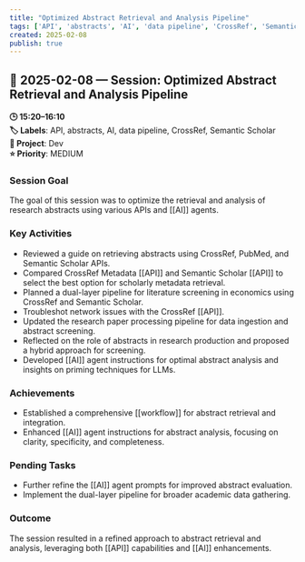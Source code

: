 ```yaml
---
title: "Optimized Abstract Retrieval and Analysis Pipeline"
tags: ['API', 'abstracts', 'AI', 'data pipeline', 'CrossRef', 'Semantic Scholar']
created: 2025-02-08
publish: true
---
```


## 📅 2025-02-08 — Session: Optimized Abstract Retrieval and Analysis Pipeline

**🕒 15:20–16:10**  
**🏷️ Labels**: API, abstracts, AI, data pipeline, CrossRef, Semantic Scholar  
**📂 Project**: Dev  
**⭐ Priority**: MEDIUM  


### Session Goal
The goal of this session was to optimize the retrieval and analysis of research abstracts using various APIs and [[AI]] agents.

### Key Activities
- Reviewed a guide on retrieving abstracts using CrossRef, PubMed, and Semantic Scholar APIs.
- Compared CrossRef Metadata [[API]] and Semantic Scholar [[API]] to select the best option for scholarly metadata retrieval.
- Planned a dual-layer pipeline for literature screening in economics using CrossRef and Semantic Scholar.
- Troubleshot network issues with the CrossRef [[API]].
- Updated the research paper processing pipeline for data ingestion and abstract screening.
- Reflected on the role of abstracts in research production and proposed a hybrid approach for screening.
- Developed [[AI]] agent instructions for optimal abstract analysis and insights on priming techniques for LLMs.

### Achievements
- Established a comprehensive [[workflow]] for abstract retrieval and integration.
- Enhanced [[AI]] agent instructions for abstract analysis, focusing on clarity, specificity, and completeness.

### Pending Tasks
- Further refine the [[AI]] agent prompts for improved abstract evaluation.
- Implement the dual-layer pipeline for broader academic data gathering.

### Outcome
The session resulted in a refined approach to abstract retrieval and analysis, leveraging both [[API]] capabilities and [[AI]] enhancements.
